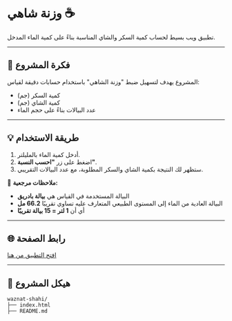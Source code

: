 # وزنة شاهي ☕

تطبيق ويب بسيط لحساب كمية السكر والشاي المناسبة بناءً على كمية الماء المدخل.

---

## 📌 فكرة المشروع

المشروع يهدف لتسهيل ضبط "وزنة الشاهي" باستخدام حسابات دقيقة لقياس:

- كمية السكر (جم)
- كمية الشاي (جم)
- عدد البيالات بناءً على حجم الماء

---

## 💡 طريقة الاستخدام

1. أدخل كمية الماء بالمليلتر.
2. اضغط على زر **"احسب النسبة"**.
3. ستظهر لك النتيجة بكمية الشاي والسكر المطلوبة، مع عدد البيالات التقريبي.

🔺 **ملاحظات مرجعية:**

- البيالة المستخدمة في القياس هي **بيالة بادريق**
- البيالة العادية من الماء إلى المستوى الطبيعي المتعارف عليه تساوي تقريبًا **66.2 مل**
- أي أن **1 لتر = 15 بيالة تقريبًا**

---

## 🌐 رابط الصفحة

[افتح التطبيق من هنا](https://alhammod1.github.io/waznat-shahi/)

---

## 📁 هيكل المشروع

```
waznat-shahi/
├── index.html
├── README.md
```